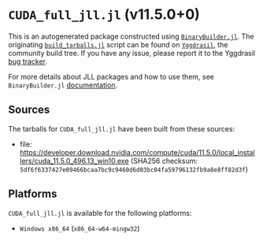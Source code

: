 # `CUDA_full_jll.jl` (v11.5.0+0)

This is an autogenerated package constructed using [`BinaryBuilder.jl`](https://github.com/JuliaPackaging/BinaryBuilder.jl). The originating [`build_tarballs.jl`](https://github.com/JuliaPackaging/Yggdrasil/blob/caf30b0bc752d378c27e145adec435a31a91aca9/C/CUDA/CUDA_full@11.5/build_tarballs.jl) script can be found on [`Yggdrasil`](https://github.com/JuliaPackaging/Yggdrasil/), the community build tree.  If you have any issue, please report it to the Yggdrasil [bug tracker](https://github.com/JuliaPackaging/Yggdrasil/issues).

For more details about JLL packages and how to use them, see `BinaryBuilder.jl` [documentation](https://juliapackaging.github.io/BinaryBuilder.jl/dev/jll/).

## Sources

The tarballs for `CUDA_full_jll.jl` have been built from these sources:

* file: https://developer.download.nvidia.com/compute/cuda/11.5.0/local_installers/cuda_11.5.0_496.13_win10.exe (SHA256 checksum: `5df6f6337427e09466bcaa7bc9c9460d6d03bc04fa59796132fb9a8e8ff82d3f`)

## Platforms

`CUDA_full_jll.jl` is available for the following platforms:

* `Windows x86_64` (`x86_64-w64-mingw32`)

